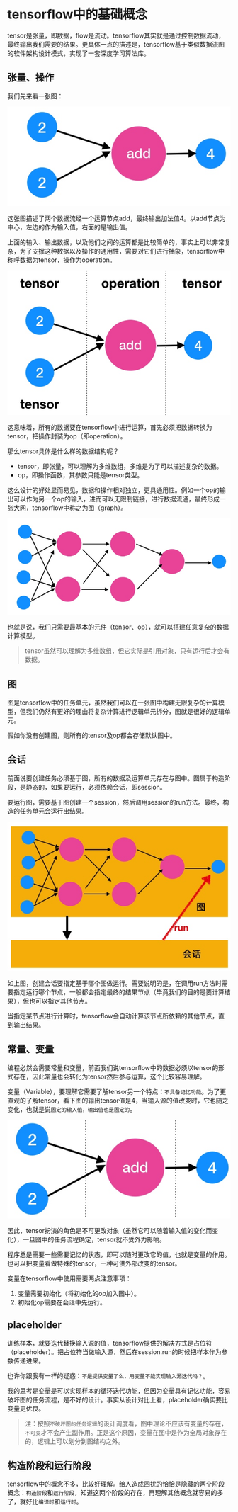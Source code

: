 # tensorflow中的基础概念

tensor是张量，即数据，flow是流动。tensorflow其实就是通过控制数据流动，最终输出我们需要的结果。更具体一点的描述是，tensorflow基于类似数据流图的软件架构设计模式，实现了一套深度学习算法库。

## 张量、操作

我们先来看一张图：

![](media/15104137791996/15104148029323.jpg)

这张图描述了两个数据流经一个运算节点add，最终输出加法值4。以add节点为中心，左边的作为输入值，右面的是输出值。

上面的输入、输出数据，以及他们之间的运算都是比较简单的，事实上可以非常复杂，为了支撑这种数据以及操作的通用性，需要对它们进行抽象，tensorflow中称呼数据为tensor，操作为operation。

![](media/15104137791996/15104152275473.jpg)

这意味着，所有的数据要在tensorflow中进行运算，首先必须把数据转换为tensor，把操作封装为op（即operation）。

那么tensor具体是什么样的数据结构呢？
* tensor，即张量，可以理解为多维数组，多维是为了可以描述复杂的数据。
* op，即操作函数，其参数只能是tensor类型。

这么设计的好处显而易见，数据和操作相对独立，更具通用性。例如一个op的输出可以作为另一个op的输入，进而可以无限制链接，进行数据流通，最终形成一张大网，tensorflow中称之为图（graph）。

![](media/15104137791996/15104178066163.jpg)


也就是说，我们只需要最基本的元件（tensor、op），就可以搭建任意复杂的数据计算模型。

> tensor虽然可以理解为多维数组，但它实际是引用对象，只有运行后才会有数据。

## 图

图是tensorflow中的任务单元，虽然我们可以在一张图中构建无限复杂的计算模型，但我们仍然有更好的理由将复杂计算进行逻辑单元拆分，图就是很好的逻辑单元。

假如你没有创建图，则所有的tensor及op都会存储默认图中。

## 会话

前面说要创建任务必须基于图，所有的数据及运算单元存在与图中。图属于构造阶段，是静态的，如果要运行，必须依赖会话，即session。

要运行图，需要基于图创建一个session，然后调用session的run方法。最终，构造的任务单元会运行出结果。

![](media/15104137791996/15104204667458.jpg)


如上图，创建会话要指定基于哪个图做运行。需要说明的是，在调用run方法时需要指定运行哪个节点，一般都会指定最终的结果节点（毕竟我们的目的是要计算结果），但也可以指定其他节点。

当指定某节点进行计算时，tensorflow会自动计算该节点所依赖的其他节点，直到输出结果。


## 常量、变量

编程必然会需要常量和变量，前面我们说tensorflow中的数据必须以tensor的形式存在，因此常量也会转化为tensor然后参与运算，这个比较容易理解。

变量（Variable），要理解它需要了解tensor另一个特点：`不具备记忆功能`。为了更直观的了解tensor，看下图的输出tensor值是4，当输入源的值改变时，它也随之变化，也就是说`固定的输入值，输出值也是固定的`。

![](media/15104137791996/15104219703288.jpg)

因此，tensor扮演的角色是不可更改对象（虽然它可以随着输入值的变化而变化），一旦图中的任务流程确定，tensor就不受外力影响。

程序总是需要一些需要记忆的状态，即可以随时更改它的值，也就是变量的作用。也可以把变量看做特殊的tensor，一种可供外部改变的tensor。

变量在tensorflow中使用需要两点注意事项：

1. 变量需要初始化（将初始化的op加入图中）。
2. 初始化op需要在会话中先运行。


## placeholder

训练样本，就要迭代替换输入源的值，tensorflow提供的解决方式是占位符（placeholder）。把占位符当做输入源，然后在session.run的时候把样本作为参数传递进来。

也许你跟我有一样的疑惑：`不是提供变量了么，用变量不能实现输入源迭代吗？`。

我的思考是变量是可以实现样本的循环迭代功能，但因为变量具有记忆功能，容易破坏图的任务流程，是不好的设计。事实从设计对比上看，placeholder确实要比变量更优良。

> 注：按照`不破坏图的任务逻辑`的设计调度看，图中理论不应该有变量的存在，`不可变`才不会产生副作用。正是这个原因，变量在图中是作为全局对象存在的，逻辑上可以划分到图结构之外。


## 构造阶段和运行阶段

tensorflow中的概念不多，比较好理解。给人造成困扰的恰恰是隐藏的两个阶段概念：`构造阶段`和`运行阶段`，知道这两个阶段的存在，再理解其他概念就容易的多了，就好比`编译时`和`运行时`。




